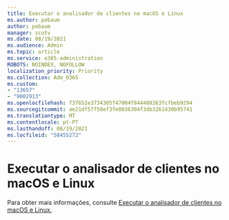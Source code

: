 ```yaml
---
title: Executar o analisador de clientes no macOS e Linux
ms.author: pebaum
author: pebaum
manager: scotv
ms.date: 08/19/2021
ms.audience: Admin
ms.topic: article
ms.service: o365-administration
ROBOTS: NOINDEX, NOFOLLOW
localization_priority: Priority
ms.collection: Adm_O365
ms.custom:
- "13657"
- "9002913"
ms.openlocfilehash: f37652e3734305f47004f844488363fcfbeb9294
ms.sourcegitcommit: ae21df57f58ef3fe8036304f3db3261430b95741
ms.translationtype: MT
ms.contentlocale: pt-PT
ms.lasthandoff: 08/19/2021
ms.locfileid: "58455272"
---
```

# <a name="run-the-client-analyzer-on-macos-and-linux"></a>Executar o analisador de clientes no macOS e Linux

Para obter mais informações, consulte [Executar o analisador de clientes no macOS e Linux.](https://docs.microsoft.com/microsoft-365/security/defender-endpoint/run-analyzer-macos-linux)